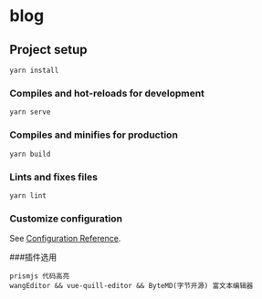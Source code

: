 # blog

## Project setup
```
yarn install
```

### Compiles and hot-reloads for development
```
yarn serve
```

### Compiles and minifies for production
```
yarn build
```

### Lints and fixes files
```
yarn lint
```

### Customize configuration
See [Configuration Reference](https://cli.vuejs.org/config/).

###插件选用
```angular2html
prismjs 代码高亮
wangEditor && vue-quill-editor && ByteMD(字节开源) 富文本编辑器
```
